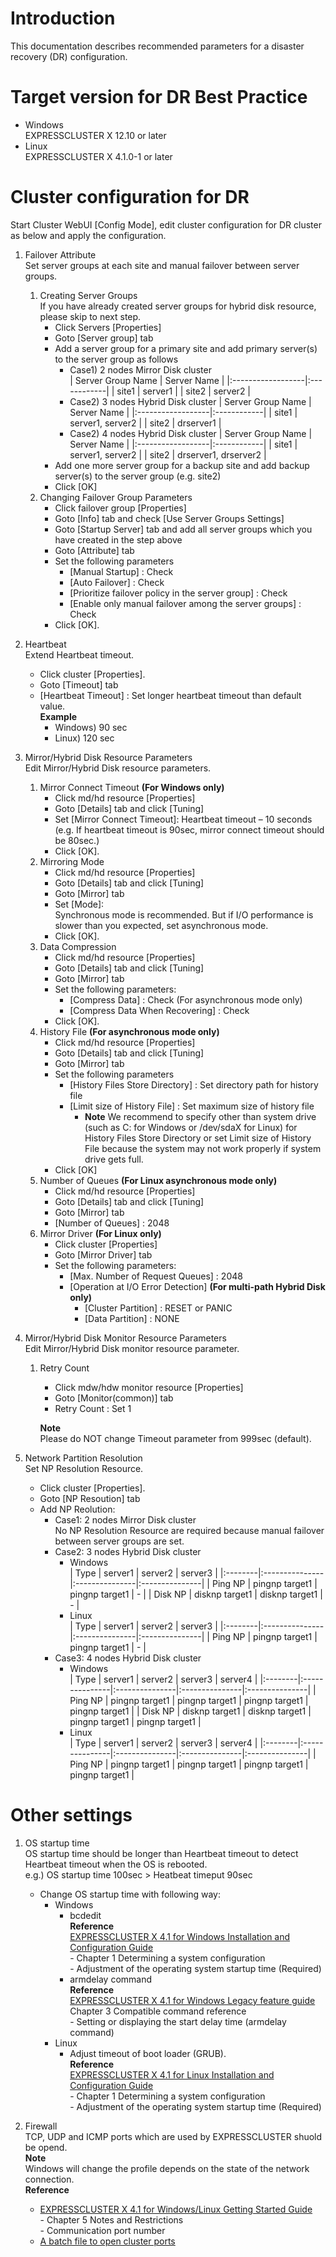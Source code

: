 # Introduction
This documentation describes recommended parameters for a disaster recovery (DR) configuration.

# Target version for DR Best Practice
- Windows  
	EXPRESSCLUSTER X 12.10 or later	
- Linux  
	EXPRESSCLUSTER X 4.1.0-1 or later

# Cluster configuration for DR
Start Cluster WebUI [Config Mode], edit cluster configuration for DR cluster as below and apply the configuration.

1. Failover Attribute  
Set server groups at each site and manual failover between server groups.
	1. Creating Server Groups  
		If you have already created server groups for hybrid disk resource, please skip to next step.
		- Click Servers [Properties]
		- Goto [Server group] tab
		- Add a server group for a primary site and add primary server(s) to the server group as follows
			- Case1) 2 nodes Mirror Disk cluster  
				| Server Group Name | Server Name |
				|:------------------|:------------|
				| site1	| server1 |
				| site2	| server2 |
			- Case2) 3 nodes Hybrid Disk cluster
				| Server Group Name | Server Name |
				|:------------------|:------------|
				| site1	| server1, server2 |
				| site2	| drserver1 |
			- Case2) 4 nodes Hybrid Disk cluster
				| Server Group Name | Server Name |
				|:------------------|:------------|
				| site1	| server1, server2 |
				| site2	| drserver1, drserver2 |
		- Add one more server group for a backup site and add backup server(s) to the server group (e.g. site2)
		- Click [OK]
	1. Changing Failover Group Parameters
		- Click failover group [Properties]
		- Goto [Info] tab and check [Use Server Groups Settings]
		- Goto [Startup Server] tab and add all server groups which you have created in the step above
		- Goto [Attribute] tab
		- Set the following parameters
			- [Manual Startup] : Check
			- [Auto Failover] : Check
			- [Prioritize failover policy in the server group] : Check
			- [Enable only manual failover among the server groups] : Check
		- Click [OK].

1. Heartbeat  
Extend Heartbeat timeout.
	- Click cluster [Properties].
	- Goto [Timeout] tab
	- [Heartbeat Timeout] : Set longer heartbeat timeout than default value.  
		**Example**
		- Windows) 90 sec
		- Linux) 120 sec

1. Mirror/Hybrid Disk Resource Parameters  
Edit Mirror/Hybrid Disk resource parameters.
	1. Mirror Connect Timeout **(For Windows only)**
		- Click md/hd resource [Properties]
		- Goto [Details] tab and click [Tuning]
		- Set [Mirror Connect Timeout]:  Heartbeat timeout – 10 seconds  
			(e.g. If heartbeat timeout is 90sec, mirror connect timeout should be 80sec.)
		- Click [OK].
	1. Mirroring Mode  
		- Click md/hd resource [Properties]
		- Goto [Details] tab and click [Tuning]
		- Goto [Mirror] tab
		- Set [Mode]:  
			Synchronous mode is recommended. But if I/O performance is slower than you expected, set asynchronous mode.
		- Click [OK].
	1. Data Compression
		- Click md/hd resource [Properties]
		- Goto [Details] tab and click [Tuning]
		- Goto [Mirror] tab
		- Set the following parameters:
			- [Compress Data] : Check (For asynchronous mode only)
			- [Compress Data When Recovering] : Check
		- Click [OK].
	1. History File **(For asynchronous mode only)**
		- Click md/hd resource [Properties]
		- Goto [Details] tab and click [Tuning]
		- Goto [Mirror] tab
		- Set the following parameters
			- [History Files Store Directory] : Set directory path for history file
			- [Limit size of History File] : Set maximum size of history file
				- **Note** We recommend to specify other than system drive (such as C: for Windows or /dev/sdaX for Linux) for History Files Store Directory or set Limit size of History File because the system may not work properly if system drive gets full.
		- Click [OK]
	1. Number of Queues **(For Linux asynchronous mode only)**
		- Click md/hd resource [Properties]
		- Goto [Details] tab and click [Tuning]
		- Goto [Mirror] tab
		- [Number of Queues] : 2048
	1. Mirror Driver **(For Linux only)**
		- Click cluster [Properties]
		- Goto [Mirror Driver] tab
		- Set the following parameters:
			- [Max. Number of Request Queues] : 2048
			- [Operation at I/O Error Detection] **(For multi-path Hybrid Disk only)**
				- [Cluster Partition] : RESET or PANIC
				- [Data Partition] : NONE

1. Mirror/Hybrid Disk Monitor Resource Parameters  
Edit Mirror/Hybrid Disk monitor resource parameter.
	1. Retry Count
		- Click mdw/hdw monitor resource [Properties]
		- Goto [Monitor(common)] tab
		- Retry Count : Set 1  

		**Note**  
		Please do NOT change Timeout parameter from 999sec (default).

1. Network Partition Resolution  
Set NP Resolution Resource.
	- Click cluster [Properties].
	- Goto [NP Resoution] tab
	- Add NP Reolution:
		- Case1: 2 nodes Mirror Disk cluster  
			No NP Resolution Resource are required because manual failover between server groups are set.
		- Case2: 3 nodes Hybrid Disk cluster
			- Windows  
				| Type | server1 | server2 | server3 |
				|:--------|:---------------|:---------------|:---------------|
				| Ping NP | pingnp target1 | pingnp target1 | - |
				| Disk NP | disknp target1 | disknp target1 | - |
			- Linux  
				| Type | server1 | server2 | server3 |
				|:--------|:---------------|:---------------|:---------------|
				| Ping NP | pingnp target1 | pingnp target1 | - |
		- Case3: 4 nodes Hybrid Disk cluster
			- Windows  
				| Type | server1 | server2 | server3 | server4 |
				|:--------|:---------------|:---------------|:---------------|:---------------|
				| Ping NP | pingnp target1 | pingnp target1 | pingnp target1 | pingnp target1 |
				| Disk NP | disknp target1 | disknp target1 | pingnp target1 | pingnp target1 |
			- Linux  
				| Type | server1 | server2 | server3 | server4 |
				|:--------|:---------------|:---------------|:---------------|:---------------|
				| Ping NP | pingnp target1 | pingnp target1 | pingnp target1 | pingnp target1 |

# Other settings
1. OS startup time  
OS startup time should be longer than Heartbeat timeout to detect Heartbeat timeout when the OS is rebooted.  
  e.g.) OS startup time 100sec > Heatbeat timeput 90sec
    - Change OS startup time with following way:
    	- Windows  
    		- bcdedit  
      **Reference**  
      [EXPRESSCLUSTER X 4.1 for Windows Installation and Configuration Guide](https://www.nec.com/en/global/prod/expresscluster/en/support/manuals.html)  
      \- Chapter 1 Determining a system configuration  
      \- Adjustment of the operating system startup time (Required)
    		- armdelay command  
        **Reference**  
       [EXPRESSCLUSTER X 4.1 for Windows Legacy feature guide](https://www.nec.com/en/global/prod/expresscluster/en/support/manuals.html)  
      		Chapter 3 Compatible command reference  
      		 \- Setting or displaying the start delay time (armdelay command)    
    	- Linux
    		- Adjust timeout of boot loader (GRUB).  
      **Reference**  
      [EXPRESSCLUSTER X 4.1 for Linux Installation and Configuration Guide](https://www.nec.com/en/global/prod/expresscluster/en/support/manuals.html)  
      \- Chapter 1 Determining a system configuration  
       \- Adjustment of the operating system startup time (Required)

1. Firewall  
TCP, UDP and ICMP ports which are used by EXPRESSCLUSTER shuold be opend.  
**Note**  
Windows will change the profile depends on the state of the network connection.  
**Reference**
    - [EXPRESSCLUSTER X 4.1 for Windows/Linux Getting Started Guide](https://www.nec.com/en/global/prod/expresscluster/en/support/manuals.html)  
  		\- Chapter 5 Notes and Restrictions  
  		\- Communication port number
    - [A batch file to open cluster ports](https://github.com/EXPRESSCLUSTER/Tools/blob/master/OpenPorts.bat)
